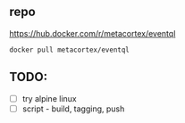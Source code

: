 
## repo

https://hub.docker.com/r/metacortex/eventql

```
docker pull metacortex/eventql
```


## TODO:
- [ ] try alpine linux
- [ ] script - build, tagging, push
